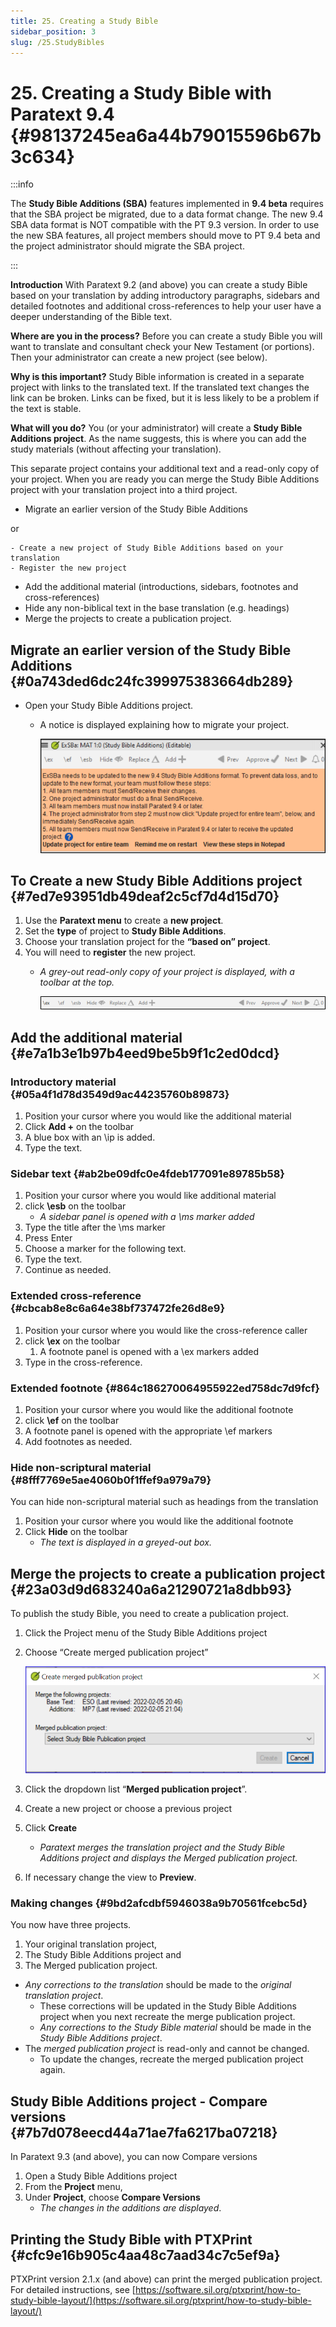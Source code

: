```yaml
---
title: 25. Creating a Study Bible
sidebar_position: 3
slug: /25.StudyBibles
---
```




# 25. Creating a Study Bible with Paratext 9.4  {#98137245ea6a44b79015596b67b3c634}


:::info

The **Study Bible Additions (SBA)** features implemented in **9.4 beta** requires that the SBA project be migrated, due to a data format change. The new 9.4 SBA data format is NOT compatible with the PT 9.3 version. In order to use the new SBA features, all project members should move to PT 9.4 beta and the project administrator should migrate the SBA project.

:::




**Introduction**  With Paratext 9.2 (and above) you can create a study Bible based on your translation by adding introductory paragraphs, sidebars and detailed footnotes and additional cross-references to help your user have a deeper understanding of the Bible text.


**Where are you in the process?**  Before you can create a study Bible you will want to translate and consultant check your New Testament (or portions). Then your administrator can create a new project (see below).


**Why is this important?**  Study Bible information is created in a separate project with links to the translated text. If the translated text changes the link can be broken. Links can be fixed, but it is less likely to be a problem if the text is stable.


**What will you do?**  You (or your administrator) will create a **Study Bible Additions project**. As the name suggests, this is where you can add the study materials (without affecting your translation).


This separate project contains your additional text and a read-only copy of your project. When you are ready you can merge the Study Bible Additions project with your translation project into a third project.

- Migrate an earlier version of the Study Bible Additions

or 

	- Create a new project of Study Bible Additions based on your translation
	- Register the new project
- Add the additional material (introductions, sidebars, footnotes and cross-references)
- Hide any non-biblical text in the base translation (e.g. headings)
- Merge the projects to create a publication project.

## Migrate an earlier version of the Study Bible Additions {#0a743ded6dc24fc399975383664db289}

- Open your Study Bible Additions project.
	- A notice is displayed explaining how to migrate your project.

		![](./928165823.png)


## To Create a new Study Bible Additions project {#7ed7e93951db49deaf2c5cf7d4d15d70}

1. Use the **Paratext menu** to create a **new project**.
2. Set the **type** of project to **Study Bible Additions**.
3. Choose your translation project for the **“based on” project**.
4. You will need to **register** the new project.
	- _A grey-out read-only copy of your project is displayed, with a toolbar at the top._

		![](./1469329726.png)


## Add the additional material {#e7a1b3e1b97b4eed9be5b9f1c2ed0dcd}


### Introductory material {#05a4f1d78d3549d9ac44235760b89873}

1. Position your cursor where you would like the additional material
2. Click **Add +** on the toolbar
3. A blue box with an \ip is added.
4. Type the text.

### Sidebar text {#ab2be09dfc0e4fdeb177091e89785b58}

1. Position your cursor where you would like additional material
2. click **\esb** on the toolbar
	- _A sidebar panel is opened with a \ms marker added_
3. Type the title after the \ms marker
4. Press Enter
5. Choose a marker for the following text.
6. Type the text.
7. Continue as needed.

### Extended cross-reference {#cbcab8e8c6a64e38bf737472fe26d8e9}

1. Position your cursor where you would like the cross-reference caller
2. click **\ex** on the toolbar
	1. A footnote panel is opened with a \ex markers added
3. Type in the cross-reference.

### Extended footnote {#864c186270064955922ed758dc7d9fcf}

1. Position your cursor where you would like the additional footnote
2. click **\ef** on the toolbar
3. A footnote panel is opened with the appropriate \ef markers
4. Add footnotes as needed.

### Hide non-scriptural material {#8fff7769e5ae4060b0f1ffef9a979a79}


You can hide non-scriptural material such as headings from the translation

1. Position your cursor where you would like the additional footnote
2. Click **Hide** on the toolbar
	- _The text is displayed in a greyed-out box._

## Merge the projects to create a publication project {#23a03d9d683240a6a21290721a8dbb93}


To publish the study Bible, you need to create a publication project.

1. Click the Project menu of the Study Bible Additions project
2. Choose “Create merged publication project”

	![](./2123925445.png)

3. Click the dropdown list “**Merged publication project**”.
4. Create a new project or choose a previous project
5. Click **Create**
	- _Paratext merges the translation project and the Study Bible Additions project and displays the Merged publication project._
6. If necessary change the view to **Preview**.

### Making changes {#9bd2afcdbf5946038a9b70561fcebc5d}


You now have three projects.

1. Your original translation project,
2. The Study Bible Additions project and
3. The Merged publication project.
- _Any corrections to the translation_ should be made to the _original translation project_.
	- These corrections will be updated in the Study Bible Additions project when you next recreate the merge publication project.
	- _Any corrections to the Study Bible material_ should be made in the _Study Bible Additions project_.
- The _merged publication project_ is read-only and cannot be changed.
	- To update the changes, recreate the merged publication project again.

## Study Bible Additions project - Compare versions {#7b7d078eecd44a71ae7fa6217ba07218}


In Paratext 9.3 (and above), you can now Compare versions

1. Open a Study Bible Additions project
2. From the **Project** menu,
3. Under **Project**, choose **Compare Versions**
	- _The changes in the additions are displayed_.

## Printing the Study Bible with PTXPrint {#cfc9e16b905c4aa48c7aad34c7c5ef9a}


PTXPrint version 2.1.x (and above) can print the merged publication project. For detailed instructions, see [https://software.sil.org/ptxprint/how-to-study-bible-layout/](https://software.sil.org/ptxprint/how-to-study-bible-layout/)

